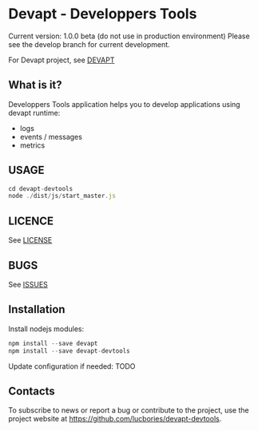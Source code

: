 # Devapt - Developpers Tools

Current version: 1.0.0 beta (do not use in production environment)
Please see the develop branch for current development.

For Devapt project, see [DEVAPT](https://github.com/lucbories/devapt)

## What is it?

Developpers Tools application helps you to develop applications using devapt runtime:
* logs
* events / messages
* metrics


## USAGE

```js
cd devapt-devtools
node ./dist/js/start_master.js
```


## LICENCE

See [LICENSE](https://github.com/lucbories/devapt-devtools/tree/master/LICENSE)


## BUGS

See [ISSUES](https://github.com/lucbories/devapt-devtools/issues)


## Installation

Install nodejs modules:
```js
npm install --save devapt
npm install --save devapt-devtools
```

Update configuration if needed:
TODO


## Contacts

To subscribe to news or report a bug or contribute to the project, use the project website at https://github.com/lucbories/devapt-devtools.
